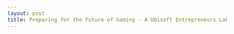 ```yaml
---
layout: post
title: Preparing for the Future of Gaming - A Ubisoft Entrepreneurs Lab Fireside Chat
---
```


